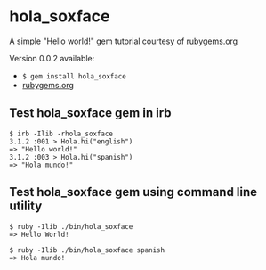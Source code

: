 # hola_soxface

A simple "Hello world!" gem tutorial courtesy of [rubygems.org](https://guides.rubygems.org/make-your-own-gem/#your-first-gem)

Version 0.0.2 available:

- `$ gem install hola_soxface`
- [rubygems.org](https://rubygems.org/gems/hola_soxface)

## Test hola_soxface gem in irb

```
$ irb -Ilib -rhola_soxface
3.1.2 :001 > Hola.hi("english")
=> "Hello world!"
3.1.2 :003 > Hola.hi("spanish")
=> "Hola mundo!"
```

## Test hola_soxface gem using command line utility

```
$ ruby -Ilib ./bin/hola_soxface
=> Hello World!

$ ruby -Ilib ./bin/hola_soxface spanish
=> Hola mundo!
```
